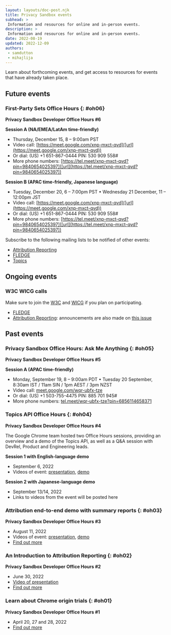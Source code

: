 ```yaml
---
layout: layouts/doc-post.njk
title: Privacy Sandbox events
subhead: >
 Information and resources for online and in-person events.
description: >
 Information and resources for online and in-person events.
date: 2022-08-19
updated: 2022-12-09
authors:
 - samdutton
 - mihajlija
---
```


Learn about forthcoming events, and get access to resources for events that have
already taken place.

## Future events

### First-Party Sets Office Hours {: #oh06}
**Privacy Sandbox Developer Office Hours #6**


**Session A (NA/EMEA/LatAm time-friendly)** 
* Thursday, December 15, 8 – 9:00am PST
* Video call: [https://meet.google.com/xnp-mxct-qvd]([url](https://meet.google.com/xnp-mxct-qvd))
* Or dial:  ‪(US) +1 651-867-0444‬ PIN: ‪530 909 558‬#
* More phone numbers: [https://tel.meet/xnp-mxct-qvd?pin=9840654025397]([url](https://tel.meet/xnp-mxct-qvd?pin=9840654025397))

**Session B (APAC time-friendly, Japanese language)** 
* Tuesday, December 20, 6 – 7:00pm PST • Wednesday 21 December, 11 – 12:00pm JST
* Video call: [https://meet.google.com/xnp-mxct-qvd]([url](https://meet.google.com/xnp-mxct-qvd))
* Or dial:  ‪(US) +1 651-867-0444‬ PIN: ‪530 909 558‬#
* More phone numbers: [https://tel.meet/xnp-mxct-qvd?pin=9840654025397]([url](https://tel.meet/xnp-mxct-qvd?pin=9840654025397))

Subscribe to the following mailing lists to be notified of other events:

* [Attribution Reporting](https://groups.google.com/u/2/a/chromium.org/g/attribution-reporting-api-dev)
* [FLEDGE](https://groups.google.com/u/2/a/chromium.org/g/fledge-api-announce)
* [Topics](https://groups.google.com/u/2/a/chromium.org/g/topics-api-announce)

## Ongoing events

### W3C WICG calls

Make sure to join the [W3C](https://www.w3.org/participate/) and [WICG](https://www.w3.org/community/wicg/) 
if you plan on participating.

* [FLEDGE](https://github.com/WICG/turtledove/tree/main/meetings)
* [Attribution Reporting](https://github.com/WICG/attribution-reporting-api/tree/main/meetings): 
announcements are also made on [this issue](https://github.com/WICG/attribution-reporting-api/issues/80)

## Past events

### Privacy Sandbox Office Hours: Ask Me Anything {: #oh05}
**Privacy Sandbox Developer Office Hours #5**

**Session A (APAC time-friendly)** 
* Monday, September 19, 8 – 9:00am PDT • Tuesday 20 September, 8:30am IST / 11am SIN / 1pm AEST / 3pm NZST
* Video call: [meet.google.com/wqr-ubfx-tze]([url](https://meet.google.com/wqr-ubfx-tze))
* Or dial: ‪(US) +1 503-755-4475‬ PIN: ‪885 701 945‬#
* More phone numbers: [tel.meet/wqr-ubfx-tze?pin=6856114658371]([url](https://tel.meet/wqr-ubfx-tze?pin=6856114658371))


### Topics API Office Hours {: #oh04}
**Privacy Sandbox Developer Office Hours #4**

The Google Chrome team hosted two Office Hours sessions, providing an overview and a demo of the Topics API, 
as well as a Q&A session with DevRel, Product and Engineering leads. 

**Session 1 with English-language demo**
* September 6, 2022 
* Videos of event: [presentation](https://drive.google.com/file/d/1831_uKSlTwnSzYNjpp9pkDEniDA_Q9lF), 
[demo](https://drive.google.com/file/d/1dmpMKLJcGNe56M6ECRdRYhuITTv9YUDV)

**Session 2 with Japanese-language demo** 
* September 13/14, 2022
* Links to videos from the event will be posted here 

### Attribution end-to-end demo with summary reports {: #oh03}
**Privacy Sandbox Developer Office Hours #3**
* August 11, 2022
* Videos of event: [presentation](https://drive.google.com/file/d/18RGEx_mrhDJuMsLUK1BZ0cK5FSZRAAqh/view), 
[demo](https://drive.google.com/file/d/1hmHoM3xyU4eLTJ1dM7_E8x-u6nZgim1O/view)
* [Find out more](https://groups.google.com/a/chromium.org/g/attribution-reporting-api-dev/c/s3QYro6SjeE/m/R6jI9TseAgAJ)

### An Introduction to Attribution Reporting {: #oh02}
**Privacy Sandbox Developer Office Hours #2**
* June 30, 2022
* [Video of presentation](https://drive.google.com/file/d/1EVCw6MTz3JIdkno2lICN6q7gNrmZBYGf/view?pli=1)
* [Find out more](https://groups.google.com/u/2/a/chromium.org/g/attribution-reporting-api-dev/c/NLbPwiwj3BE)

### Learn about Chrome origin trials {: #oh01}
**Privacy Sandbox Developer Office Hours #1**

* April 20, 27 and 28, 2022
* [Find out more](/blog/privacy-sandbox-office-hours-1/)
